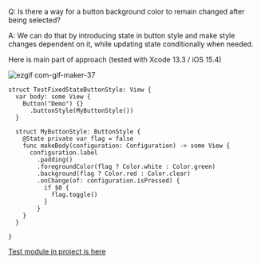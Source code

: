 Q: Is there a way for a button background color to remain changed after being selected?

A: We can do that by introducing state in button style and make style changes dependent on it, while updating state conditionally when needed.

Here is main part of approach (tested with Xcode 13.3 / iOS 15.4)

![ezgif com-gif-maker-37](https://user-images.githubusercontent.com/62171579/163703490-b1503034-e07d-4526-93bb-0bc91a2099fa.gif)


```
struct TestFixedStateButtonStyle: View {
  var body: some View {
    Button("Demo") {}
      .buttonStyle(MyButtonStyle())
  }

  struct MyButtonStyle: ButtonStyle {
    @State private var flag = false
    func makeBody(configuration: Configuration) -> some View {
      configuration.label
        .padding()
        .foregroundColor(flag ? Color.white : Color.green)
        .background(flag ? Color.red : Color.clear)
        .onChange(of: configuration.isPressed) {
          if $0 {
            flag.toggle()
          }
        }
    }
  }

}
```

[Test module in project is here](https://github.com/Asperi-Demo/4SwiftUI/blob/master/PlayOn_iOS/PlayOn_iOS/Findings/TestFixedStateButtonStyle.swift)
